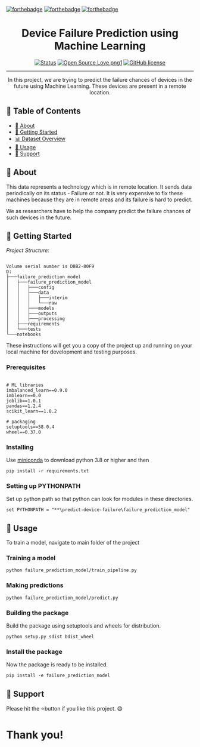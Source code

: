 [![forthebadge](https://forthebadge.com/images/badges/made-with-python.svg)]()
[![forthebadge](https://forthebadge.com/images/badges/powered-by-coffee.svg)]()
[![forthebadge](https://forthebadge.com/images/badges/made-with-markdown.svg)]()

<h1 align="center">Device Failure Prediction using Machine Learning</h1>

<div align="center">

  [![Status](https://img.shields.io/badge/status-active-success.svg)]()
  [![Open Source Love png1](https://badges.frapsoft.com/os/v1/open-source.png?v=103)]()
  [![GitHub license](https://img.shields.io/github/license/Naereen/StrapDown.js.svg)]()

</div>

---

<p align="center"> In this project, we are trying to predict the failure chances of devices in the future using Machine Learning. These devices are present in a remote location.</p>

## 📝 Table of Contents

- [🧐 About](#about)
- [🎯 Getting Started](#getting_started)
- [📊 Dataset Overview](#data-overview)
- [🎈 Usage](#usage)
- [🌟 Support](#support)

## 🧐 About <a name = "about"></a>

This data represents a technology which is in remote location. It sends data periodically on its status - Failure or not. It is very expensive to fix these machines because they are in remote areas and its failure is hard to predict.

We as researchers have to help the company predict the failure chances of such devices in the future.

## 🎯 Getting Started <a name = "getting started"></a>

*Project Structure:*

```

Volume serial number is D8B2-80F9
D:
├───failure_prediction_model
│   ├───failure_prediction_model
│   │   ├───config
│   │   ├───data
│   │   │   ├───interim
│   │   │   └───raw
│   │   ├───models
│   │   ├───outputs
│   │   ├───processing
│   ├───requirements
│   └───tests
└───notebooks

```

These instructions will get you a copy of the project up and running on your local machine for development and testing purposes. 

### Prerequisites

```

# ML libraries
imbalanced_learn==0.9.0
imblearn==0.0
joblib==1.0.1
pandas==1.2.4
scikit_learn==1.0.2

# packaging
setuptools==58.0.4
wheel==0.37.0

```

### Installing

Use [miniconda](https://docs.conda.io/en/latest/miniconda.html) to download python 3.8 or higher and then

```
pip install -r requirements.txt
```

### Setting up PYTHONPATH

Set up python path so that python can look for modules in these directories.

```
set PYTHONPATH = "**\predict-device-failure\failure_prediction_model"
```

## 🎈 Usage <a name="usage"></a>

To train a model, navigate to main folder of the project

### Training a model

```
python failure_prediction_model/train_pipeline.py
```

### Making predictions

```
python failure_prediction_model/predict.py
```

### Building the package

Build the package using setuptools and wheels for distribution.

```
python setup.py sdist bdist_wheel
```

### Install the package

Now the package is ready to be installed.

```
pip install -e failure_prediction_model
```

## 🌟 Support <a name="support">

Please hit the ⭐button if you like this project. 😄

# Thank you!